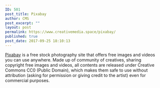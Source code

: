 ```yaml
---
ID: 501
post_title: Pixabay
author: CMS
post_excerpt: ""
layout: post
permalink: https://www.creativemedia.space/pixabay/
published: true
post_date: 2017-09-25 18:10:13
---
```

<a href="https://pixabay.com/">Pixabay</a> is a free stock photography site that offers free images and videos you can use anywhere. Made up of community of creatives, sharing copyright free images and videos, all contents are released under Creative Commons CC0 (Public Domain), which makes them safe to use without attribution (asking for permission or giving credit to the artist) even for commercial purposes.
